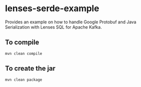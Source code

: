 # lenses-serde-example

Provides an example on how to handle Google Protobuf and Java Serialization with Lenses SQL for Apache Kafka.

## To compile

`mvn clean compile`

## To create the jar

`mvn clean package`
